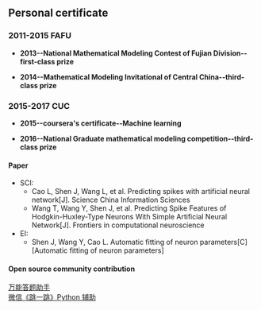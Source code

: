 ## Personal certificate

### 2011-2015 FAFU
* **2013--National Mathematical Modeling Contest of Fujian Division--first-class prize**<br>

* **2014--Mathematical Modeling Invitational of Central China--third-class prize**<br>

### 2015-2017 CUC
* **2015--coursera's certificate--Machine learning**<br>

* **2016--National Graduate mathematical modeling competition--third-class prize**<br>

#### Paper
  - SCI: 
    - Cao L, Shen J, Wang L, et al. Predicting spikes with artificial neural network[J]. Science China Information Sciences
    - Wang T, Wang Y, Shen J, et al. Predicting Spike Features of Hodgkin-Huxley-Type Neurons With Simple Artificial Neural Network[J]. Frontiers in computational neuroscience
  - EI:
    - Shen J, Wang Y, Cao L. Automatic fitting of neuron parameters[C] 
    [Automatic fitting of neuron parameters]
#### Open source community contribution
[万能答题助手](https://github.com/smileboywtu/MillionHeroAssistant)<br>
[微信《跳一跳》Python 辅助](https://github.com/wangshub/wechat_jump_game)

